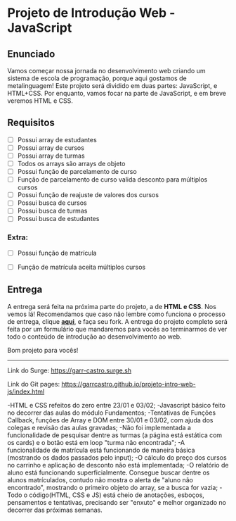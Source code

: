 # Projeto de Introdução Web - JavaScript

## Enunciado

Vamos começar nossa jornada no desenvolvimento web criando um sistema de escola de programação, porque aqui gostamos de metalinguagem!
Este projeto será dividido em duas partes: JavaScript, e HTML+CSS. Por enquanto, vamos focar na parte de JavaScript, e em breve veremos HTML e CSS.

## Requisitos

- [ ]  Possui array de estudantes
- [ ]  Possui array de cursos
- [ ]  Possui array de turmas
- [ ]  Todos os arrays são arrays de objeto
- [ ]  Possui função de parcelamento de curso
- [ ]  Função de parcelamento de curso valida desconto para múltiplos cursos
- [ ]  Possui função de reajuste de valores dos cursos
- [ ]  Possui busca de cursos
- [ ]  Possui busca de turmas
- [ ]  Possui busca de estudantes

### Extra:

- [ ]  Possui função de matrícula
- [ ]  Função de matrícula aceita múltiplos cursos


## Entrega
A entrega será feita na próxima parte do projeto, a de **HTML e CSS**. Nos vemos lá!
Recomendamos que caso não lembre como funciona o processo de entrega, clique [**aqui**](https://github.com/labenuexercicios/instrucoes-entrega), e faça seu fork. A entrega do projeto completo será feita por um formulário que mandaremos para vocês ao terminarmos de ver todo o conteúdo de introdução ao desenvolvimento ao web.

Bom projeto para vocês!

----------------------------------------------------------------------------------------------------------
Link do Surge:
https://garr-castro.surge.sh

Link do Git pages:
https://garrcastro.github.io/projeto-intro-web-js/index.html

-HTML e CSS refeitos do zero entre 23/01 e 03/02;
-Javascript básico feito no decorrer das aulas do módulo Fundamentos;
-Tentativas de Funções Callback, funções de Array e DOM entre 30/01 e 03/02, com ajuda dos colegas e revisão das aulas gravadas;
-Não foi implementada a funcionalidade de pesquisar dentre as turmas (a página está estática com os cards) e o botão está em loop "turma não encontrada";
-A funcionalidade de matrícula está funcionando de maneira básica (mostrando os dados passados pelo input);
-O cálculo do preço dos cursos no carrinho e aplicação de desconto não está implementada;
-O relatório de aluno está funcionando superficialmente. Consegue buscar dentre os alunos matrículados, contudo não mostra o alerta de "aluno não encontrado", mostrando o primeiro objeto do array, se a busca for vazia;
-Todo o código(HTML, CSS e JS) está cheio de anotações, esboços, pensamentos e tentativas, precisando ser "enxuto" e melhor organizado no decorrer das próximas semanas.
